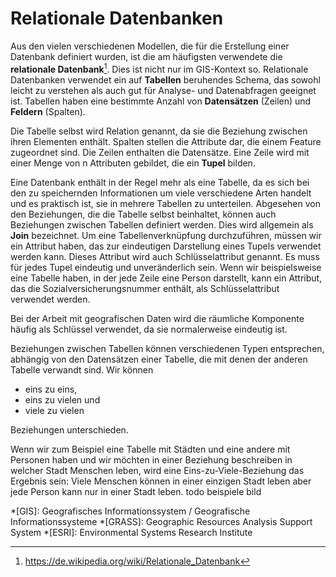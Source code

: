 # Relationale Datenbanken

Aus den vielen verschiedenen Modellen, 
die für die Erstellung einer Datenbank definiert wurden, 
ist die am häufigsten verwendete die **relationale Datenbank**[^1]. 
Dies ist nicht nur im GIS-Kontext so.
Relationale Datenbanken verwendet ein auf **Tabellen** beruhendes Schema, 
das sowohl leicht zu verstehen als auch gut für Analyse- und Datenabfragen geeignet ist. 
Tabellen haben eine bestimmte Anzahl von **Datensätzen** (Zeilen) und **Feldern** (Spalten).

Die Tabelle selbst wird Relation genannt, 
da sie die Beziehung zwischen ihren Elementen enthält. 
Spalten stellen die Attribute dar, 
die einem Feature zugeordnet sind.
Die Zeilen enthalten die Datensätze. 
Eine Zeile wird mit einer Menge von n Attributen gebildet, 
die ein **Tupel** bilden.

Eine Datenbank enthält in der Regel mehr als eine Tabelle, 
da es sich bei den zu speichernden Informationen um 
viele verschiedene Arten handelt und es praktisch ist, 
sie in mehrere Tabellen zu unterteilen. 
Abgesehen von den Beziehungen, die die Tabelle selbst beinhaltet, 
können auch Beziehungen zwischen Tabellen definiert werden. 
Dies wird allgemein als **Join** bezeichnet. 
Um eine Tabellenverknüpfung durchzuführen, 
müssen wir ein Attribut haben, 
das zur eindeutigen Darstellung eines Tupels verwendet werden kann. 
Dieses Attribut wird auch Schlüsselattribut genannt. 
Es muss für jedes Tupel eindeutig und unveränderlich sein. 
Wenn wir beispielsweise eine Tabelle haben, 
in der jede Zeile eine Person darstellt, 
kann ein Attribut, das die Sozialversicherungsnummer enthält, 
als Schlüsselattribut verwendet werden.

Bei der Arbeit mit geografischen Daten wird die räumliche Komponente 
häufig als Schlüssel verwendet, da sie normalerweise eindeutig ist.

Beziehungen zwischen Tabellen können verschiedenen Typen entsprechen, 
abhängig von den Datensätzen einer Tabelle, 
die mit denen der anderen Tabelle verwandt sind. 
Wir können 
- eins zu eins, 
- eins zu vielen und 
- viele zu vielen  

Beziehungen unterschieden. 

Wenn wir zum Beispiel eine Tabelle mit Städten und eine andere mit Personen 
haben und wir möchten in einer Beziehung beschreiben in welcher Stadt Menschen leben, 
wird eine Eins-zu-Viele-Beziehung das Ergebnis sein: 
Viele Menschen können in einer einzigen Stadt leben aber jede Person kann 
nur in einer Stadt leben. todo beispiele bild

[^1]: https://de.wikipedia.org/wiki/Relationale_Datenbank
[^2]: https://de.wikipedia.org/w/index.php?title=Datenbank&oldid=178992365

*[GIS]: Geografisches Informationssystem / Geografische Informationssysteme
*[GRASS]: Geographic Resources Analysis Support System
*[ESRI]: Environmental Systems Research Institute



